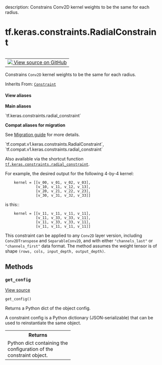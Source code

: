 description: Constrains Conv2D kernel weights to be the same for each radius.

<div itemscope itemtype="http://developers.google.com/ReferenceObject">
<meta itemprop="name" content="tf.keras.constraints.RadialConstraint" />
<meta itemprop="path" content="Stable" />
<meta itemprop="property" content="get_config"/>
</div>

# tf.keras.constraints.RadialConstraint

<!-- Insert buttons and diff -->

<table class="tfo-notebook-buttons tfo-api nocontent" align="left">
<td>
  <a target="_blank" href="https://github.com/keras-team/keras/tree/v2.9.0/keras/constraints.py#L223-L303">
    <img src="https://www.tensorflow.org/images/GitHub-Mark-32px.png" />
    View source on GitHub
  </a>
</td>
</table>



Constrains `Conv2D` kernel weights to be the same for each radius.

Inherits From: [`Constraint`](../../../tf/keras/constraints/Constraint.md)

<section class="expandable">
  <h4 class="showalways">View aliases</h4>
  <p>
<b>Main aliases</b>
<p>`tf.keras.constraints.radial_constraint`</p>

<b>Compat aliases for migration</b>
<p>See
<a href="https://www.tensorflow.org/guide/migrate">Migration guide</a> for
more details.</p>
<p>`tf.compat.v1.keras.constraints.RadialConstraint`, `tf.compat.v1.keras.constraints.radial_constraint`</p>
</p>
</section>

<!-- Placeholder for "Used in" -->

Also available via the shortcut function
<a href="../../../tf/keras/constraints/RadialConstraint.md"><code>tf.keras.constraints.radial_constraint</code></a>.

For example, the desired output for the following 4-by-4 kernel:

```
    kernel = [[v_00, v_01, v_02, v_03],
              [v_10, v_11, v_12, v_13],
              [v_20, v_21, v_22, v_23],
              [v_30, v_31, v_32, v_33]]
```

is this::

```
    kernel = [[v_11, v_11, v_11, v_11],
              [v_11, v_33, v_33, v_11],
              [v_11, v_33, v_33, v_11],
              [v_11, v_11, v_11, v_11]]
```

This constraint can be applied to any `Conv2D` layer version, including
`Conv2DTranspose` and `SeparableConv2D`, and with either `"channels_last"` or
`"channels_first"` data format. The method assumes the weight tensor is of
shape `(rows, cols, input_depth, output_depth)`.

## Methods

<h3 id="get_config"><code>get_config</code></h3>

<a target="_blank" class="external" href="https://github.com/keras-team/keras/tree/v2.9.0/keras/constraints.py#L67-L76">View source</a>

<pre class="devsite-click-to-copy prettyprint lang-py tfo-signature-link">
<code>get_config()
</code></pre>

Returns a Python dict of the object config.

A constraint config is a Python dictionary (JSON-serializable) that can
be used to reinstantiate the same object.

<!-- Tabular view -->
 <table class="responsive fixed orange">
<colgroup><col width="214px"><col></colgroup>
<tr><th colspan="2">Returns</th></tr>
<tr class="alt">
<td colspan="2">
Python dict containing the configuration of the constraint object.
</td>
</tr>

</table>





